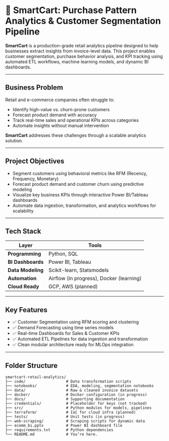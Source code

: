 # 🛒 SmartCart: Purchase Pattern Analytics & Customer Segmentation Pipeline

**SmartCart** is a production-grade retail analytics pipeline designed to help businesses extract insights from invoice-level data. This project enables customer segmentation, purchase behavior analysis, and KPI tracking using automated ETL workflows, machine learning models, and dynamic BI dashboards.

---

## Business Problem

Retail and e-commerce companies often struggle to:
- Identify high-value vs. churn-prone customers
- Forecast product demand with accuracy
- Track real-time sales and operational KPIs across categories
- Automate insights without manual intervention

**SmartCart** addresses these challenges through a scalable analytics solution.

---

## Project Objectives

- Segment customers using behavioral metrics like RFM (Recency, Frequency, Monetary)
- Forecast product demand and customer churn using predictive modeling
- Visualize key business KPIs through interactive Power BI/Tableau dashboards
- Automate data ingestion, transformation, and analytics workflows for scalability

---

## Tech Stack

| Layer            | Tools                            |
|------------------|----------------------------------|
| **Programming**  | Python, SQL                      |
| **BI Dashboards**| Power BI, Tableau                |
| **Data Modeling**| Scikit-learn, Statsmodels        |
| **Automation**   | Airflow (in progress), Docker (learning) |
| **Cloud Ready**  | GCP, AWS (planned)               |

---

## Key Features

- ✅ Customer Segmentation using RFM scoring and clustering
- ✅ Demand Forecasting using time series models
- ✅ Real-time Dashboards for Sales & Customer KPIs
- ✅ Automated ETL Pipelines for data ingestion and transformation
- ✅ Clean modular architecture ready for MLOps integration

---

## Folder Structure

```text
smartcart-retail-analytics/
├── code/                  # Data transformation scripts
├── notebooks/             # EDA, modeling, segmentation notebooks
├── data/                  # Raw & cleaned invoice datasets
├── docker/                # Docker configuration (in progress)
├── docs/                  # Supporting documentation
├── credentials/           # Placeholder for keys (not tracked)
├── src/                   # Python modules for models, pipelines
├── terraform/             # IaC for cloud infra (planned)
├── tests/                 # Unit tests (in progress)
├── web-scraping/          # Scraping scripts for dynamic data
├── ecomm_bi.pptx          # Power BI dashboard file
├── requirements.txt       # Python dependencies
└── README.md              # You’re here.
